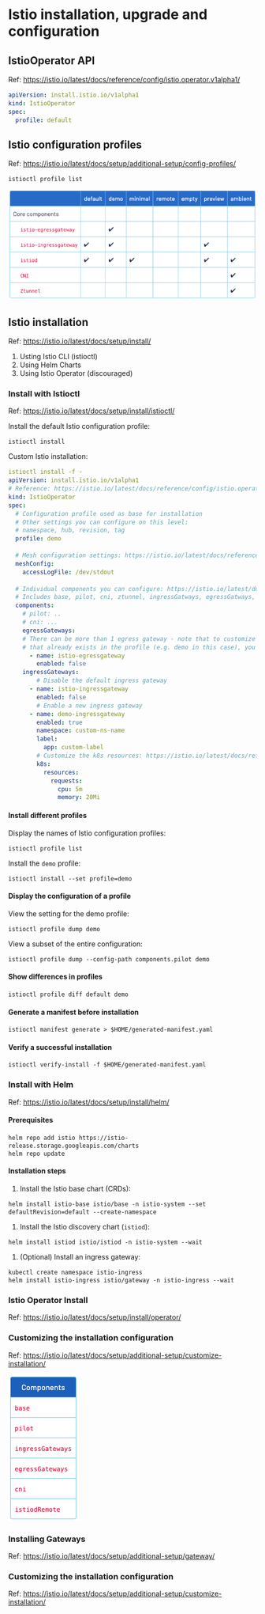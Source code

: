 # Istio installation, upgrade and configuration

## IstioOperator API

Ref: <https://istio.io/latest/docs/reference/config/istio.operator.v1alpha1/>

```yaml
apiVersion: install.istio.io/v1alpha1
kind: IstioOperator
spec:
  profile: default
```

## Istio configuration profiles

Ref: <https://istio.io/latest/docs/setup/additional-setup/config-profiles/>

```shell
istioctl profile list
```

![Alt text](images/istio_config_profiles.png)

## Istio installation

Ref: <https://istio.io/latest/docs/setup/install/>

1. Usting Istio CLI (istioctl)
2. Using Helm Charts
3. Using Istio Operator (discouraged)

### Install with Istioctl

Ref: <https://istio.io/latest/docs/setup/install/istioctl/>

Install the default Istio configuration profile:

```shell
istioctl install
```

Custom Istio installation:

```yaml
istioctl install -f -
apiVersion: install.istio.io/v1alpha1
# Reference: https://istio.io/latest/docs/reference/config/istio.operator.v1alpha1/
kind: IstioOperator 
spec:
  # Configuration profile used as base for installation
  # Other settings you can configure on this level:
  # namespace, hub, revision, tag
  profile: demo

  # Mesh configuration settings: https://istio.io/latest/docs/reference/config/istio.mesh.v1alpha1/
  meshConfig: 
    accessLogFile: /dev/stdout

  # Individual components you can configure: https://istio.io/latest/docs/reference/config/istio.operator.v1alpha1/#IstioComponentSetSpec
  # Includes base, pilot, cni, ztunnel, ingressGatways, egressGatways, istiodRemote
  components:
    # pilot: ..
    # cni: ...
    egressGateways:
    # There can be more than 1 egress gateway - note that to customize a gateway
    # that already exists in the profile (e.g. demo in this case), you need to use the default names
      - name: istio-egressgateway
        enabled: false
    ingressGateways:
        # Disable the default ingress gateway
      - name: istio-ingressgateway
        enabled: false
        # Enable a new ingress gateway
      - name: demo-ingressgateway
        enabled: true
        namespace: custom-ns-name
        label:
          app: custom-label
        # Customize the k8s resources: https://istio.io/latest/docs/reference/config/istio.operator.v1alpha1/#KubernetesResourcesSpec
        k8s:
          resources:
            requests:
              cpu: 5m
              memory: 20Mi
```

#### Install different profiles

Display the names of Istio configuration profiles:

```shell
istioctl profile list
```

Install the `demo` profile:

```shell
istioctl install --set profile=demo
```

#### Display the configuration of a profile

View the setting for the demo profile:

```shell
istioctl profile dump demo
```

View a subset of the entire configuration:

```shell
istioctl profile dump --config-path components.pilot demo
```

#### Show differences in profiles

```shell
istioctl profile diff default demo
```

#### Generate a manifest before installation

```shell
istioctl manifest generate > $HOME/generated-manifest.yaml
```

#### Verify a successful installation

```shell
istioctl verify-install -f $HOME/generated-manifest.yaml
```

### Install with Helm

Ref: <https://istio.io/latest/docs/setup/install/helm/>

#### Prerequisites

```shell
helm repo add istio https://istio-release.storage.googleapis.com/charts
helm repo update
```

#### Installation steps

1. Install the Istio base chart (CRDs):

```shell
helm install istio-base istio/base -n istio-system --set defaultRevision=default --create-namespace
```

 1. Install the Istio discovery chart (`istiod`):

```shell
helm install istiod istio/istiod -n istio-system --wait
```

1. (Optional) Install an ingress gateway:

```shell
kubectl create namespace istio-ingress
helm install istio-ingress istio/gateway -n istio-ingress --wait
```

### Istio Operator Install

Ref: <https://istio.io/latest/docs/setup/install/operator/>

### Customizing the installation configuration

Ref: <https://istio.io/latest/docs/setup/additional-setup/customize-installation/>

![Alt text](images/istio_components.png)

### Installing Gateways

Ref: <https://istio.io/latest/docs/setup/additional-setup/gateway/>

### Customizing the installation configuration

Ref: <https://istio.io/latest/docs/setup/additional-setup/customize-installation/>
